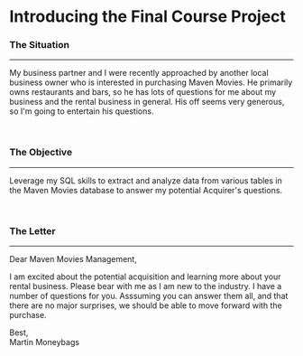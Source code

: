 # Introducing the Final Course Project

### The Situation
<hr>

My business partner and I were recently approached by another local business owner who is interested in purchasing Maven Movies. He primarily owns restaurants and bars,
so he has lots of questions for me about my business and the rental business in general. His off seems very generous, so I'm going to entertain his questions.

<br>

### The Objective
<hr>

Leverage my SQL skills to extract and analyze data from various tables in the Maven Movies database to answer my potential Acquirer's questions.

<br>

### The Letter
<hr>

Dear Maven Movies Management, <br>

I am excited about the potential acquisition and learning more about your rental business. Please bear with me as I am new to the industry. I have a number of questions for
you. Asssuming you can answer them all, and that there are no major surprises, we should be able to move forward with the purchase. <br>

Best, <br>
Martin Moneybags
